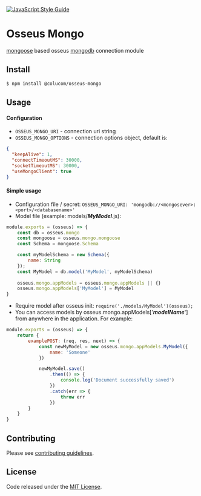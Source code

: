 [![JavaScript Style Guide](https://cdn.rawgit.com/standard/standard/master/badge.svg)](https://github.com/standard/standard)

# Osseus Mongo

[mongoose](http://mongoosejs.com/) based osseus [mongodb](https://www.mongodb.com/) connection module

## Install
```bash
$ npm install @colucom/osseus-mongo
```

## Usage

#### Configuration

* `OSSEUS_MONGO_URI` - connection uri string
* `OSSEUS_MONGO_OPTIONS` - connection options object, default is:
```json
{
  "keepAlive": 1,
  "connectTimeoutMS": 30000,
  "socketTimeoutMS": 30000,
  "useMongoClient": true
}
```

#### Simple usage

* Configuration file / secret: `OSSEUS_MONGO_URI: 'mongodb://<mongosever>:<port>/<databasename>'`
* Model file (example: models/_**MyModel**_.js): 
```javascript
module.exports = (osseus) => {
    const db = osseus.mongo
    const mongoose = osseus.mongo.mongoose
    const Schema = mongoose.Schema

    const myModelSchema = new Schema({
        name: String
    });
    const MyModel = db.model('MyModel', myModelSchema)
    
    osseus.mongo.appModels = osseus.mongo.appModels || {}
    osseus.mongo.appModels['MyModel'] = MyModel
}
```
* Require model after osseus init: `require('./models/MyModel')(osseus);`
* You can access models by osseus.mongo.appModels['_**modelName**_'] from anywhere in the application. For example:
```javascript
module.exports = (osseus) => {
    return {
        examplePOST: (req, res, next) => {
            const newMyModel = new osseus.mongo.appModels.MyModel({
                name: 'Someone'
            })

            newMyModel.save()
                .then(() => {
                    console.log('Document successfully saved')
                })
                .catch(err => {
                    throw err
                })
        }
    }
}
```



## Contributing
Please see [contributing guidelines](https://github.com/colucom/osseus-mongo/blob/master/.github/CONTRIBUTING.md).

## License
Code released under the [MIT License](https://github.com/colucom/osseus-mongo/blob/master/LICENSE).
